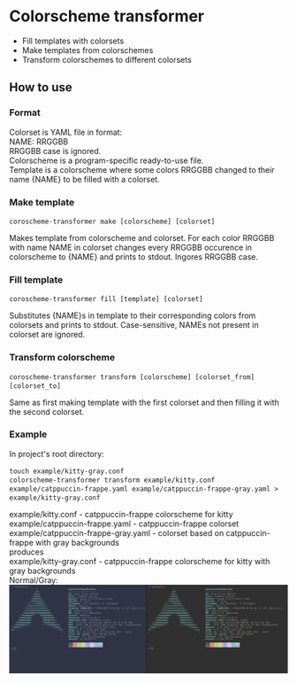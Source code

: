 # Colorscheme transformer
- Fill templates with colorsets
- Make templates from colorschemes
- Transform colorschemes to different colorsets

## How to use
### Format
Colorset is YAML file in format:  
NAME: RRGGBB  
RRGGBB case is ignored.  
Colorscheme is a program-specific ready-to-use file.  
Template is a colorscheme where some colors RRGGBB changed to their name {NAME} to be filled with a colorset.  
### Make template
```console
coroscheme-transformer make [colorscheme] [colorset]
```
Makes template from colorscheme and colorset.
For each color RRGGBB with name NAME in colorset changes every RRGGBB occurence in colorscheme to {NAME} and prints to stdout. Ingores RRGGBB case.
### Fill template
```console
coroscheme-transformer fill [template] [colorset]
```
Substitutes {NAME}s in template to their corresponding colors from colorsets and prints to stdout. Case-sensitive, NAMEs not present in colorset are ignored.
### Transform colorscheme

```console
coroscheme-transformer transform [colorscheme] [colorset_from] [colorset_to]
```
Same as first making template with the first colorset and then filling it with the second colorset.
### Example
In project's root directory:
```console
touch example/kitty-gray.conf
colorscheme-transformer transform example/kitty.conf example/catppuccin-frappe.yaml example/catppuccin-frappe-gray.yaml > example/kitty-gray.conf
```
example/kitty.conf - catppuccin-frappe colorscheme for kitty  
example/catppuccin-frappe.yaml - catppuccin-frappe colorset  
example/catppuccin-frappe-gray.yaml - colorset based on catppuccin-frappe with gray backgrounds  
produces  
example/kitty-gray.conf - catppuccin-frappe colorscheme for kitty with gray backgrounds  
Normal/Gray:  
<img title="Result" alt="Result" src="example/result.png">
